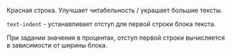 Красная строка. Улучшает читабельность / украшает большие тексты.

 `text-indent` - устанавливает отступ для первой строки блока текста. 

При задании значения в процентах, отступ первой строки вычисляется в зависимости от ширины блока.

